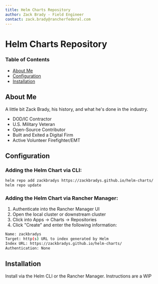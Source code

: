 ```yaml
---
title: Helm Charts Repository
author: Zack Brady - Field Engineer
contact: zack.brady@rancherfederal.com
---
```


# Helm Charts Repository

### Table of Contents
* [About Me](#about-me)
* [Configuration](#configuration)
* [Installation](#installation)

## About Me

A little bit Zack Brady, his history, and what he's done in the industry. 
- DOD/IC Contractor
- U.S. Military Veteran
- Open-Source Contributor
- Built and Exited a Digital Firm
- Active Volunteer Firefighter/EMT

## Configuration

### Adding the Helm Chart via CLI:
```bash
helm repo add zackbradys https://zackbradys.github.io/helm-charts/
helm repo update
```

### Adding the Helm Chart via Rancher Manager:
1. Authenticate into the Rancher Manager UI
2. Open the local cluster or downstream cluster
3. Click into Apps -> Charts -> Repositories 
4. Click "Create" and enter the following information:

```bash
Name: zackbradys
Target: http(s) URL to index generated by Helm
Index URL: https://zackbradys.github.io/helm-charts/
Authentication: None
```

## Installation

Install via the Helm CLI or the Rancher Manager. Instructions are a WIP